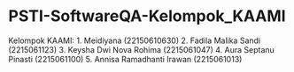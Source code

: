 # PSTI-SoftwareQA-Kelompok_KAAMI
Kelompok KAAMI: 1. Meidiyana (22150610630)  2. Fadila Malika Sandi (2215061123) 3. ⁠Keysha Dwi Nova Rohima (2215061047) 4. ⁠Aura Septanu Pinasti (2215061100) 5. ⁠Annisa Ramadhanti Irawan (2215061013)
